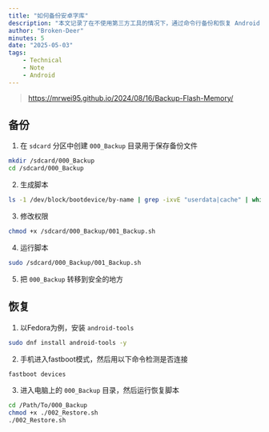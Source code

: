 ```yaml
---
title: "如何备份安卓字库"
description: "本文记录了在不使用第三方工具的情况下，通过命令行备份和恢复 Android 字库（分区镜像）的方法。"
author: "Broken-Deer"
minutes: 5
date: "2025-05-03"
tags:
    - Technical
    - Note
    - Android
---
```


> https://mrwei95.github.io/2024/08/16/Backup-Flash-Memory/

## 备份

1. 在 `sdcard` 分区中创建 `000_Backup` 目录用于保存备份文件

```bash
mkdir /sdcard/000_Backup
cd /sdcard/000_Backup
```

2. 生成脚本

```bash
ls -1 /dev/block/bootdevice/by-name | grep -ixvE "userdata|cache" | while IFS= read -r name; do echo "dd if=/dev/block/bootdevice/by-name/$name of=/sdcard/000_Backup/$name.img" >> /sdcard/000_Backup/001_Backup.sh; echo "fastboot flash $name $name.img" >> /sdcard/000_Backup/002_Restore.sh; done
```

3. 修改权限

```bash
chmod +x /sdcard/000_Backup/001_Backup.sh
```

4. 运行脚本

```bash
sudo /sdcard/000_Backup/001_Backup.sh
```

5. 把 `000_Backup` 转移到安全的地方

## 恢复

1. 以Fedora为例，安装 `android-tools`

```bash
sudo dnf install android-tools -y
```

2. 手机进入fastboot模式，然后用以下命令检测是否连接

```bash
fastboot devices
```

3. 进入电脑上的 `000_Backup` 目录，然后运行恢复脚本

```bash
cd /Path/To/000_Backup
chmod +x ./002_Restore.sh
./002_Restore.sh
```
